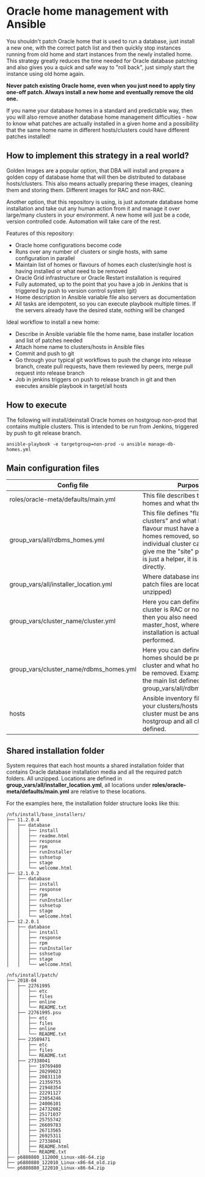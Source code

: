 # Oracle home management with Ansible

You shouldn't patch Oracle home that is used to run a database, just install a new one, with the correct patch list and then quickly stop instances running from old home and start instances from the newly installed home.
This strategy greatly reduces the time needed for Oracle database patching and also gives you a quick and safe way to "roll back", just simply start the instance using old home again.

**Never patch existing Oracle home, even when you just need to apply tiny one-off patch. Always install a new home and eventually remove the old one.**

If you name your database homes in a standard and predictable way, then you will also remove another database home management difficulties - how to know what patches are actually installed in a given home and a possibility that the same home name in different hosts/clusters could have different patches installed!

## How to implement this strategy in a real world?

Golden Images are a popular option, that DBA will install and prepare a golden copy of database home that will then be distributed to database hosts/clusters.
This also means actually preparing these images, cleaning them and storing them. Different images for RAC and non-RAC.

Another option, that this repository is using, is just automate database home installation and take out any human action from it and manage it over large/many clusters in your environment. A new home will just be a code, version controlled code. Automation will take care of the rest.

Features of this repository:
* Oracle home configurations become code
* Runs over any number of clusters or single hosts, with same configuration in parallel
* Maintain list of homes or flavours of homes each cluster/single host is having installed or what need to be removed
* Oracle Grid infrastructure or Oracle Restart installation is required
* Fully automated, up to the point that you have a job in Jenkins that is triggered by push to version control system (git)
* Home description in Ansible variable file also servers as documentation
* All tasks are idempotent, so you can execute playbook multiple times. If the servers already have the desired state, nothing will be changed

Ideal workflow to install a new home:
* Describe in Ansible variable file the home name, base installer location and list of patches needed
* Attach home name to clusters/hosts in Ansible files
* Commit and push to git
* Go through your typical git workflows to push the change into release branch, create pull requests, have them reviewed by peers, merge pull request into release branch
* Job in jenkins triggers on push to release branch in git and then executes ansible playbook in target/all hosts

## How to execute

The following will install/deinstall Oracle homes on hostgroup non-prod that contains multiple clusters.
This is intended to be run from Jenkins, triggered by push to git release branch.

```
ansible-playbook -e targetgroup=non-prod -u ansible manage-db-homes.yml
```

## Main configuration files

| Config file | Purpose |
| --- | --- |
| roles/oracle-meta/defaults/main.yml | This file describes the Oracle homes and what they contain |
| group_vars/all/rdbms_homes.yml | This file defines "flavours of clusters" and what homes each flavour must have and what homes removed, so each individual cluster can just say give me the "site" package. This is just a helper, it is not used directly. |
| group_vars/all/installer_location.yml | Where database installer and patch files are located (and unzipped) |
| group_vars/cluster_name/cluster.yml | Here you can define, if this cluster is RAC or not. If RAC, then you also need to define the master_host, where the initial installation is actually performed. |
| group_vars/cluster_name/rdbms_homes.yml | Here you can define a list what homes should be present in the cluster and what homes should be removed. Example refers to the main list defined in group_vars/all/rdbms_homes.yml |
| hosts | Ansible inventory file, define your clusters/hosts here. Each cluster must be ansible hostgroup and all cluster nodes defined. |

## Shared installation folder

System requires that each host mounts a shared installation folder that contains Oracle database installation media and all the required patch folders. All unzipped.
Locations are defined in **group_vars/all/installer_location.yml**, all locations under **roles/oracle-meta/defaults/main.yml** are relative to these locations.

For the examples here, the installation folder structure looks like this:

```
/nfs/install/base_installers/
├── 11.2.0.4
│   ├── database
│   │   ├── install
│   │   ├── readme.html
│   │   ├── response
│   │   ├── rpm
│   │   ├── runInstaller
│   │   ├── sshsetup
│   │   ├── stage
│   │   └── welcome.html
├── 12.1.0.2
│   ├── database
│   │   ├── install
│   │   ├── response
│   │   ├── rpm
│   │   ├── runInstaller
│   │   ├── sshsetup
│   │   ├── stage
│   │   └── welcome.html
├── 12.2.0.1
│   ├── database
│   │   ├── install
│   │   ├── response
│   │   ├── rpm
│   │   ├── runInstaller
│   │   ├── sshsetup
│   │   ├── stage
│   │   └── welcome.html

/nfs/install/patch/
├── 2018-04
│   ├── 22761995
│   │   ├── etc
│   │   ├── files
│   │   ├── online
│   │   └── README.txt
│   ├── 22761995.psu
│   │   ├── etc
│   │   ├── files
│   │   ├── online
│   │   └── README.txt
│   ├── 23589471
│   │   ├── etc
│   │   ├── files
│   │   └── README.txt
│   ├── 27338041
│   │   ├── 19769480
│   │   ├── 20299023
│   │   ├── 20831110
│   │   ├── 21359755
│   │   ├── 21948354
│   │   ├── 22291127
│   │   ├── 23054246
│   │   ├── 24006101
│   │   ├── 24732082
│   │   ├── 25171037
│   │   ├── 25755742
│   │   ├── 26609783
│   │   ├── 26713565
│   │   ├── 26925311
│   │   ├── 27338041
│   │   ├── README.html
│   │   └── README.txt
├── p6880880_112000_Linux-x86-64.zip
├── p6880880_122010_Linux-x86-64_old.zip
└── p6880880_122010_Linux-x86-64.zip
```
